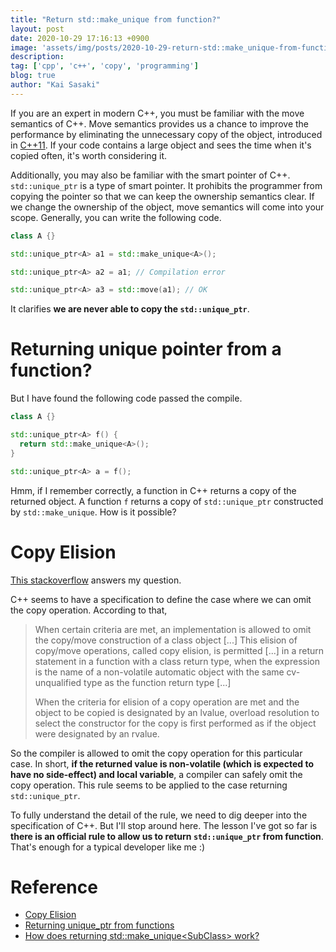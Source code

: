 ```yaml
---
title: "Return std::make_unique from function?"
layout: post
date: 2020-10-29 17:16:13 +0900
image: 'assets/img/posts/2020-10-29-return-std::make_unique-from-function?/catch.jpg'
description:
tag: ['cpp', 'c++', 'copy', 'programming']
blog: true
author: "Kai Sasaki"
---
```


If you are an expert in modern C++, you must be familiar with the move semantics of C++. Move semantics provides us a chance to improve the performance by eliminating the unnecessary copy of the object, introduced in [C++11](https://www.cprogramming.com/c++11/rvalue-references-and-move-semantics-in-c++11.html). If your code contains a large object and sees the time when it's copied often, it's worth considering it.

Additionally, you may also be familiar with the smart pointer of C++. `std::unique_ptr` is a type of smart pointer. It prohibits the programmer from copying the pointer so that we can keep the ownership semantics clear. If we change the ownership of the object, move semantics will come into your scope. Generally, you can write the following code.

```cpp
class A {}

std::unique_ptr<A> a1 = std::make_unique<A>();

std::unique_ptr<A> a2 = a1; // Compilation error

std::unique_ptr<A> a3 = std::move(a1); // OK
```

It clarifies **we are never able to copy the `std::unique_ptr`**.

# Returning unique pointer from a function?

But I have found the following code passed the compile.

```cpp
class A {}

std::unique_ptr<A> f() {
  return std::make_unique<A>();
}

std::unique_ptr<A> a = f();
```

Hmm, if I remember correctly, a function in C++ returns a copy of the returned object. A function `f` returns a copy of `std::unique_ptr` constructed by `std::make_unique`. How is it possible?

# Copy Elision

[This stackoverflow](https://stackoverflow.com/questions/4316727/returning-unique-ptr-from-functions) answers my question.

C++ seems to have a specification to define the case where we can omit the copy operation. According to that,

> When certain criteria are met, an implementation is allowed to omit the copy/move construction of a class object [...] This elision of copy/move operations, called copy elision, is permitted [...] in a return statement in a function with a class return type, when the expression is the name of a non-volatile automatic object with the same cv-unqualified type as the function return type [...]
>
> When the criteria for elision of a copy operation are met and the object to be copied is designated by an lvalue, overload resolution to select the constructor for the copy is first performed as if the object were designated by an rvalue.

So the compiler is allowed to omit the copy operation for this particular case. In short, **if the returned value is non-volatile (which is expected to have no side-effect) and local variable**, a compiler can safely omit the copy operation. This rule seems to be applied to the case returning `std::unique_ptr`.

To fully understand the detail of the rule, we need to dig deeper into the specification of C++. But I'll stop around here. The lesson I've got so far is **there is an official rule to allow us to return `std::unique_ptr` from function**. That's enough for a typical developer like me :)


# Reference

- [Copy Elision](https://en.cppreference.com/w/cpp/language/copy_elision)
- [Returning unique_ptr from functions](https://stackoverflow.com/questions/4316727/returning-unique-ptr-from-functions)
- [How does returning std::make_unique\<SubClass\> work?](https://stackoverflow.com/questions/39478956/how-does-returning-stdmake-uniquesubclass-work/39479117#:~:text=The%20reason%20you%20can%20return,from%20one%20to%20the%20other.&text=Since%20the%20value%20returned%20from,return%20value%20is%20move%2Dconstructed.)
